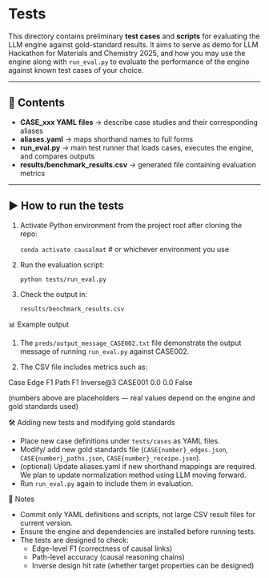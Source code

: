 # Tests

This directory contains preliminary **test cases** and **scripts** for evaluating the LLM engine against gold-standard results. It aims to serve as demo for LLM Hackathon for Materials and Chemistry 2025, and how you may use the engine along with `run_eval.py` to evaluate the performance of the engine against known test cases of your choice.

---

## 📂 Contents
- **CASE\_xxx YAML files** → describe case studies and their corresponding aliases  
- **aliases.yaml** → maps shorthand names to full forms  
- **run_eval.py** → main test runner that loads cases, executes the engine, and compares outputs  
- **results/benchmark_results.csv** → generated file containing evaluation metrics

---

## ▶️ How to run the tests

1. Activate Python environment from the project root after cloning the repo:
   
   `conda activate causalmat`   # or whichever environment you use

2. Run the evaluation script:

   `python tests/run_eval.py`

3. Check the output in:

   `results/benchmark_results.csv`

📊 Example output

1. The `preds/output_message_CASE002.txt` file demonstrate the output message of running `run_eval.py` against CASE002. 

2. The CSV file includes metrics such as:

Case	Edge F1	Path F1	Inverse@3
CASE001	0.0	0.0	False

(numbers above are placeholders — real values depend on the engine and gold standards used)

🛠️ Adding new tests and modifying gold standards

- Place new case definitions under `tests/cases` as YAML files.
- Modify/ add new gold standards file (`CASE{number}_edges.json`, `CASE{number}_paths.json`, `CASE{number}_receipe.json`).
- (optional) Update aliases.yaml if new shorthand mappings are required. We plan to update normalization method using LLM moving forward.
- Run `run_eval.py` again to include them in evaluation.

📝 Notes

- Commit only YAML definitions and scripts, not large CSV result files for current version.
- Ensure the engine and dependencies are installed before running tests.
- The tests are designed to check:
  - Edge-level F1 (correctness of causal links)
  - Path-level accuracy (causal reasoning chains)
  - Inverse design hit rate (whether target properties can be designed)
